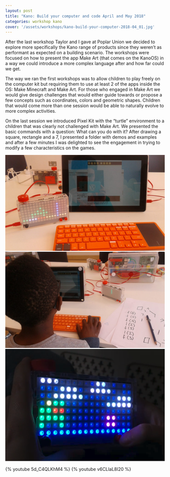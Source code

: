 ```yaml
---
layout: post
title: "Kano: Build your computer and code April and May 2018"
categories: workshop kano
cover: '/assets/workshops/kano-build-your-computer-2018-04_01.jpg'
---
```


After the last workshop Taylor and I gave at Poplar Union we decided to explore more specifically the Kano range of products since they weren’t as performant as expected on a building scenario. The workshops were focused on how to present the app Make Art (that comes on the KanoOS) in a way we could introduce a more complex language after and how far could we get.

The way we ran the first workshops was to allow children to play freely on the computer kit but requiring them to use at least 2 of the apps inside the OS: Make Minecraft and Make Art. For those who engaged in Make Art we would give design challenges that would either guide towards or propose a few concepts such as coordinates, colors and geometric shapes. Children that would come more than one session would be able to naturally evolve to more complex activities.

On the last session we introduced Pixel Kit with the “turtle” environment to a children that was clearly not challenged with Make Art. We presented the basic commands with a question: What can you do with it? After drawing a square, rectangle and a 7, I presented a folder with demos and examples and after a few minutes I was delighted to see the engagement in trying to modify a few characteristics on the games.

![](/assets/workshops/kano-build-your-computer-2018-04_01.jpg)
![](/assets/workshops/kano-build-your-computer-2018-04_03.jpg)
![](/assets/workshops/kano-build-your-computer-2018-04_02.png)

{% youtube 5d_C4QLKhM4 %}
{% youtube v6CLlaL8I20 %}
